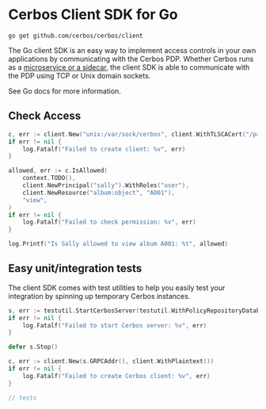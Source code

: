 Cerbos Client SDK for Go
========================

```
go get github.com/cerbos/cerbos/client
```

The Go client SDK is an easy way to implement access controls in your own applications by communicating with the Cerbos PDP. Whether Cerbos runs as a [microservice or a sidecar](https://docs.cerbos.dev/cerbos/deployment/index.html), the client SDK is able to communicate with the PDP using TCP or Unix domain sockets.

See Go docs for more information.

Check Access
------------


```go
c, err := client.New("unix:/var/sock/cerbos", client.WithTLSCACert("/path/to/ca.crt"))
if err != nil {
    log.Fatalf("Failed to create client: %v", err)
}

allowed, err := c.IsAllowed(
    context.TODO(),
    client.NewPrincipal("sally").WithRoles("user"),
    client.NewResource("album:object", "A001"),
    "view",
)
if err != nil {
    log.Fatalf("Failed to check permission: %v", err)
}

log.Printf("Is Sally allowed to view album A001: %t", allowed)
```

Easy unit/integration tests
---------------------------

The client SDK comes with test utilities to help you easily test your integration by spinning up temporary Cerbos instances.

```go
s, err := testutil.StartCerbosServer(testutil.WithPolicyRepositoryDatabase("sqlite3", ":memory:"))
if err != nil {
    log.Fatalf("Failed to start Cerbos server: %v", err)
}

defer s.Stop()

c, err := client.New(s.GRPCAddr(), client.WithPlaintext())
if err != nil {
    log.Fatalf("Failed to create Cerbos client: %v", err)
}

// tests
```
